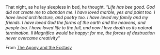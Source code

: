 <html><body><p>That night, as he lay sleepless in bed, he thought. <i>"Life has bee good. God did not create me to abandon me. I have loved marble, yes and paint too. I have loved architecture, and poetry too. I have loved my family and my friends. I have loved God the forms of the earth and the heavens, and people too. I have loved life to the full, and now I love death as its natural termination. Il Magnifico would be happy: for me, the forces of destruction never overcame creativity" </i>



From <a href="http://en.wikipedia.org/wiki/The_Agony_and_the_Ecstasy_(novel)">The Agony and the Ecstasy</a></p></body></html>
